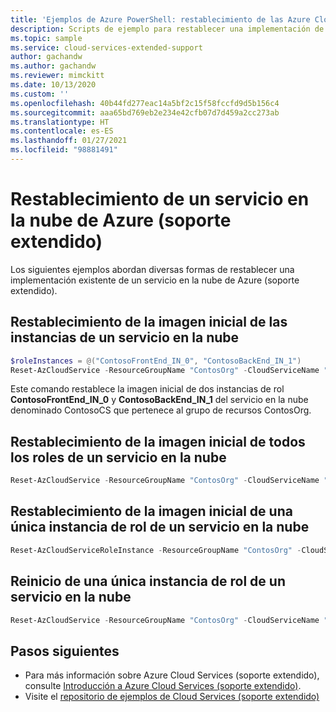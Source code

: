 ```yaml
---
title: 'Ejemplos de Azure PowerShell: restablecimiento de las Azure Cloud Services (soporte extendido)'
description: Scripts de ejemplo para restablecer una implementación de un servicio en la nube de Azure (soporte extendido)
ms.topic: sample
ms.service: cloud-services-extended-support
author: gachandw
ms.author: gachandw
ms.reviewer: mimckitt
ms.date: 10/13/2020
ms.custom: ''
ms.openlocfilehash: 40b44fd277eac14a5bf2c15f58fccfd9d5b156c4
ms.sourcegitcommit: aaa65bd769eb2e234e42cfb07d7d459a2cc273ab
ms.translationtype: HT
ms.contentlocale: es-ES
ms.lasthandoff: 01/27/2021
ms.locfileid: "98881491"
---
```

# <a name="reset-an-azure-cloud-service-extended-support"></a>Restablecimiento de un servicio en la nube de Azure (soporte extendido) 
Los siguientes ejemplos abordan diversas formas de restablecer una implementación existente de un servicio en la nube de Azure (soporte extendido).

## <a name="reimage-role-instances-of-cloud-service"></a>Restablecimiento de la imagen inicial de las instancias de un servicio en la nube
```powershell
$roleInstances = @("ContosoFrontEnd_IN_0", "ContosoBackEnd_IN_1")
Reset-AzCloudService -ResourceGroupName "ContosOrg" -CloudServiceName "ContosoCS" -RoleInstance $roleInstances -Reimage
```
Este comando restablece la imagen inicial de dos instancias de rol **ContosoFrontEnd\_IN\_0** y **ContosoBackEnd\_IN\_1** del servicio en la nube denominado ContosoCS que pertenece al grupo de recursos ContosOrg.

## <a name="reimage-all-roles-of-cloud-service"></a>Restablecimiento de la imagen inicial de todos los roles de un servicio en la nube
```powershell
Reset-AzCloudService -ResourceGroupName "ContosOrg" -CloudServiceName "ContosoCS" -RoleInstance "*" -Reimage
```

## <a name="reimage-a-single-role-instance-of-a-cloud-service"></a>Restablecimiento de la imagen inicial de una única instancia de rol de un servicio en la nube
```powershell
Reset-AzCloudServiceRoleInstance -ResourceGroupName "ContosOrg" -CloudServiceName "ContosoCS" -RoleInstanceName "ContosoFrontEnd_IN_0" -Reimage
```

## <a name="restart-a-single-role-instance-of-a-cloud-service"></a>Reinicio de una única instancia de rol de un servicio en la nube
```powershell
Reset-AzCloudService -ResourceGroupName "ContosOrg" -CloudServiceName "ContosoCS" -RoleInstance "*" -Restart
```

## <a name="next-steps"></a>Pasos siguientes

- Para más información sobre Azure Cloud Services (soporte extendido), consulte [Introducción a Azure Cloud Services (soporte extendido)](overview.md).
- Visite el [repositorio de ejemplos de Cloud Services (soporte extendido)](https://github.com/Azure-Samples/cloud-services-extended-support)